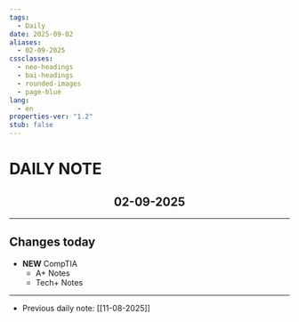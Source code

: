 ```yaml
---
tags:
  - Daily
date: 2025-09-02
aliases:
  - 02-09-2025
cssclasses:
  - neo-headings
  - bai-headings
  - rounded-images
  - page-blue
lang:
  - en
properties-ver: "1.2"
stub: false
---
```

# DAILY NOTE
<h2 style="text-align:center;">02-09-2025</h2>

***
## Changes today
- **NEW** CompTIA 
    - A+ Notes
    - Tech+ Notes


***
- Previous daily note: [[11-08-2025]]